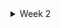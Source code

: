<details>
  <summary>Week 2</summary>
  
  <details>
    <summary>1) Understanding how to measure CPU performance</summary>
    
    Content related to measuring CPU performance goes here.
  </details>
   <details>
    <summary>)RISCV architecture</summary>
    
    Content related to measuring CPU performance goes here.
  </details>
   <details>
    <summary>3)Task3</summary>
    
    Content related to measuring CPU performance goes here.
  </details>
</details>
